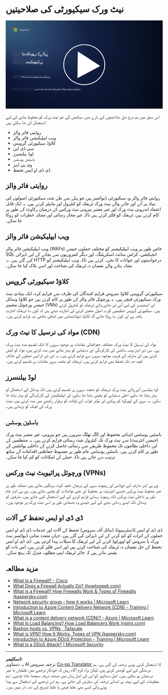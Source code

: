 <!--
CO_OP_TRANSLATOR_METADATA:
{
  "original_hash": "c3aba077bb98eebc925dd58d870229ab",
  "translation_date": "2025-09-03T20:22:57+00:00",
  "source_file": "3.3 Network security capabilities.md",
  "language_code": "ur"
}
-->
# نیٹ ورک سیکیورٹی کی صلاحیتیں

[![ویڈیو دیکھیں](../../translated_images/3-3_placeholder.1a1265ccd17434df15e62f7e405fd8fc6a956414505c1266772f33d926e17f22.ur.png)](https://learn-video.azurefd.net/vod/player?id=b2a4a548-d129-4add-ba68-eca416ec65bc)

اس سبق میں ہم درج ذیل صلاحیتوں کے بارے میں سیکھیں گے جو نیٹ ورک کو محفوظ بنانے کے لیے استعمال کی جا سکتی ہیں:

- روایتی فائر والز  
- ویب ایپلیکیشن فائر والز  
- کلاؤڈ سیکیورٹی گروپس  
- سی ڈی این  
- لوڈ بیلنسرز  
- باسٹین ہوسٹس  
- وی پی اینز  
- ڈی ڈی او ایس تحفظ  

## روایتی فائر والز  

روایتی فائر والز وہ سیکیورٹی ڈیوائسز ہیں جو پہلے سے طے شدہ سیکیورٹی اصولوں کی بنیاد پر آنے اور جانے والے نیٹ ورک ٹریفک کو کنٹرول اور مانیٹر کرتے ہیں۔ یہ ایک قابل اعتماد اندرونی نیٹ ورک اور غیر معتبر بیرونی نیٹ ورکس کے درمیان رکاوٹ کے طور پر کام کرتے ہیں، ٹریفک کو فلٹر کرتے ہیں تاکہ غیر مجاز رسائی اور ممکنہ خطرات کو روکا جا سکے۔

## ویب ایپلیکیشن فائر والز  

ویب ایپلیکیشن فائر والز (WAFs) خاص طور پر ویب ایپلیکیشنز کو مختلف حملوں جیسے SQL انجیکشن، کراس سائٹ اسکرپٹنگ، اور دیگر کمزوریوں سے بچانے کے لیے ڈیزائن کیے گئے ہیں۔ یہ HTTP درخواستوں اور جوابات کا تجزیہ کرتے ہیں تاکہ ویب ایپلیکیشنز کو نشانہ بنانے والے نقصان دہ ٹریفک کی شناخت اور اسے بلاک کیا جا سکے۔

## کلاؤڈ سیکیورٹی گروپس  

سیکیورٹی گروپس کلاؤڈ سروس فراہم کنندگان کی طرف سے فراہم کردہ ایک بنیادی نیٹ ورک سیکیورٹی فیچر ہیں۔ یہ ورچوئل فائر والز کے طور پر کام کرتے ہیں جو کلاؤڈ وسائل جیسے ورچوئل مشینز (VMs) اور انسٹینسز کے لیے آنے اور جانے والے ٹریفک کو کنٹرول کرتے ہیں۔ سیکیورٹی گروپس تنظیموں کو یہ اصول متعین کرنے کی اجازت دیتے ہیں کہ کون سا ٹریفک اجازت یافتہ ہے اور کون سا روکا جائے گا، کلاؤڈ ڈیپلائمنٹس میں اضافی دفاعی تہہ فراہم کرتے ہیں۔

## مواد کی ترسیل کا نیٹ ورک (CDN)  

مواد کی ترسیل کا نیٹ ورک مختلف جغرافیائی مقامات پر موجود سرورز کا ایک تقسیم شدہ نیٹ ورک ہے۔ سی ڈی اینز ویب سائٹس کی کارکردگی اور دستیابی کو بہتر بنانے میں مدد کرتے ہیں، مواد کو کیش کرتے ہیں اور صارف کے قریب موجود سرورز سے فراہم کرتے ہیں۔ یہ ڈی ڈی او ایس حملوں کے خلاف کچھ حد تک تحفظ بھی فراہم کرتے ہیں، ٹریفک کو متعدد سرور مقامات پر تقسیم کرتے ہیں۔

## لوڈ بیلنسرز  

لوڈ بیلنسرز آنے والے نیٹ ورک ٹریفک کو متعدد سرورز پر تقسیم کرتے ہیں تاکہ وسائل کے استعمال کو بہتر بنایا جا سکے، اعلی دستیابی کو یقینی بنایا جا سکے، اور ایپلیکیشن کی کارکردگی کو بہتر بنایا جا سکے۔ یہ سرور کے اوورلوڈ کو روکنے اور مؤثر جواب کے اوقات کو برقرار رکھنے میں مدد کرتے ہیں، نیٹ ورک کی لچک کو بڑھاتے ہیں۔

## باسٹین ہوسٹس  

باسٹین ہوسٹس انتہائی محفوظ اور الگ تھلگ سرورز ہیں جو بیرونی، غیر معتبر نیٹ ورک (جیسے انٹرنیٹ) سے نیٹ ورک تک کنٹرول شدہ رسائی فراہم کرتے ہیں۔ یہ منتظمین کے لیے داخلی نظاموں تک محفوظ طریقے سے رسائی حاصل کرنے کے داخلی پوائنٹس کے طور پر کام کرتے ہیں۔ باسٹین ہوسٹس عام طور پر مضبوط حفاظتی اقدامات کے ساتھ ترتیب دیے جاتے ہیں تاکہ حملے کے امکانات کو کم کیا جا سکے۔

## ورچوئل پرائیویٹ نیٹ ورکس (VPNs)  

وی پی اینز صارف کے ڈیوائس اور ریموٹ سرور کے درمیان خفیہ کردہ سرنگیں بناتے ہیں، ممکنہ طور پر غیر محفوظ نیٹ ورکس جیسے انٹرنیٹ پر محفوظ اور نجی مواصلات کو یقینی بناتے ہیں۔ وی پی اینز عام طور پر داخلی نیٹ ورکس تک ریموٹ رسائی فراہم کرنے کے لیے استعمال کیے جاتے ہیں، صارفین کو وسائل تک ایسے رسائی دینے کے لیے جیسے وہ جسمانی طور پر اسی نیٹ ورک پر موجود ہوں۔

## ڈی ڈی او ایس تحفظ کے آلات  

ڈی ڈی او ایس (ڈسٹریبیوٹڈ ڈینائل آف سروس) تحفظ کے آلات اور خدمات ڈی ڈی او ایس حملوں کے اثرات کو کم کرنے کے لیے ڈیزائن کیے گئے ہیں، جہاں متعدد متاثرہ ڈیوائسز نیٹ ورک یا سروس کو اوورلوڈ کرنے کے لیے ٹریفک کا سیلاب پیدا کرتی ہیں۔ ڈی ڈی او ایس تحفظ کے حل نقصان دہ ٹریفک کی شناخت کرتے ہیں اور اسے فلٹر کرتے ہیں، اس بات کو یقینی بناتے ہیں کہ جائز ٹریفک اپنی مطلوبہ منزل تک پہنچ سکے۔

## مزید مطالعہ  

- [What Is a Firewall? - Cisco](https://www.cisco.com/c/en/us/products/security/firewalls/what-is-a-firewall.html#~types-of-firewalls)  
- [What Does a Firewall Actually Do? (howtogeek.com)](https://www.howtogeek.com/144269/htg-explains-what-firewalls-actually-do/)  
- [What is a Firewall? How Firewalls Work & Types of Firewalls (kaspersky.com)](https://www.kaspersky.com/resource-center/definitions/firewall)  
- [Network security group - how it works | Microsoft Learn](https://learn.microsoft.com/azure/virtual-network/network-security-group-how-it-works)  
- [Introduction to Azure Content Delivery Network (CDN) - Training | Microsoft Learn](https://learn.microsoft.com/training/modules/intro-to-azure-content-delivery-network/?WT.mc_id=academic-96948-sayoung)  
- [What is a content delivery network (CDN)? - Azure | Microsoft Learn](https://learn.microsoft.com/azure/cdn/cdn-overview?WT.mc_id=academic-96948-sayoung)  
- [What Is Load Balancing? How Load Balancers Work (nginx.com)](https://www.nginx.com/resources/glossary/load-balancing/)  
- [Bastion hosts vs. VPNs · Tailscale](https://tailscale.com/learn/bastion-hosts-vs-vpns/)  
- [What is VPN? How It Works, Types of VPN (kaspersky.com)](https://www.kaspersky.com/resource-center/definitions/what-is-a-vpn)  
- [Introduction to Azure DDoS Protection - Training | Microsoft Learn](https://learn.microsoft.com/training/modules/introduction-azure-ddos-protection/?WT.mc_id=academic-96948-sayoung)  
- [What Is a DDoS Attack? | Microsoft Security](https://www.microsoft.com/security/business/security-101/what-is-a-ddos-attack?WT.mc_id=academic-96948-sayoung)  

---

**ڈسکلیمر**:  
یہ دستاویز AI ترجمہ سروس [Co-op Translator](https://github.com/Azure/co-op-translator) کا استعمال کرتے ہوئے ترجمہ کی گئی ہے۔ ہم درستگی کے لیے کوشش کرتے ہیں، لیکن براہ کرم آگاہ رہیں کہ خودکار ترجمے میں غلطیاں یا غیر درستیاں ہو سکتی ہیں۔ اصل دستاویز کو اس کی اصل زبان میں مستند ذریعہ سمجھا جانا چاہیے۔ اہم معلومات کے لیے، پیشہ ور انسانی ترجمہ کی سفارش کی جاتی ہے۔ ہم اس ترجمے کے استعمال سے پیدا ہونے والی کسی بھی غلط فہمی یا غلط تشریح کے ذمہ دار نہیں ہیں۔